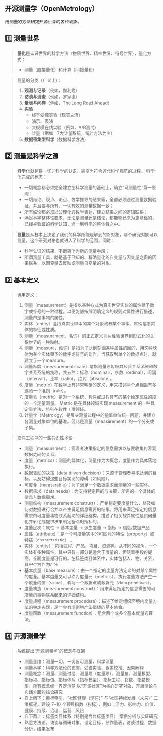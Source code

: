## 开源测量学（OpenMetrology）

用测量的方法研究开源世界的各种现象。

## 1️⃣ **测量世界**

> **量化**是认识世界的科学方法（物质世界、精神世界、符号世界），量化方式：
> - 测量（直接量化）和计算（间接量化）

> 测量的分类（广义上）：
> 1. **观测与记录**（例如，伽利略）
> 2. **访谈与调查**（例如，罗家德）
> 3. **量表与问卷**（例如，The Long Road Ahead）
> 4. **实验**
>     - 线下受控实验（现实主流）
>     - 演示、表演
>     - 大规模在线实验（例如，A/B测试）
>     - 计量（例如，7大计量系统，统计方法为主）
> 5. **数据密集型科学**（数据科学方法）

## 2️⃣ **测量是科学之源**

> **科学化**就是将一切非科学的认识，转变为符合近代科学规范的过程。
> 科学化完成的标志：
> - 一切概念都必须完全建立在科学测量的基础上，确立“可测量性”第一原则；
> - 一切结论、观点、论点、数学推导的结果等，全都必须通过测量数据验证，并且要与所有、一切有效的测量数据一致；
> - 所有结论都必须以公理化的数学表达，建立结果之间的逻辑联系；
> - 满足科学整体性要求，无论是测量还是结论，都能够还原为更基础的，已经被验证的科学认知，统一到科学的整体性之中。

> **测量**是从根本上决定了我们的科学所能理解到的新对象，哪个研究对象可以测量，这个研究对象也就进入了科学的范围，同时：
> - 科学认识的结果，不断转化为新的测量手段；
> - 所谓测量工具，就是基于已知的、精确量化的自变量与因变量之间的因果联系，以因变量去反映或测量自变量的对象。

## 3️⃣ **基本定义**

> 通用定义：
> 1. 测量（measurement）是指以某种方式为真实世界实体的属性赋予数字或符号的一种过程，以便能够按照明确定义的规则对属性进行描述，测量的是事物的属性。
> 2. 实体（entity）是指真实世界中的某个对象或者某个事件。属性是指实体的特征或性质。
> 3. 测量（measurement，名词）的正式定义为从经验世界到形式化的关系世界的一种映射。
> 4. 测量（measure，动词）是指为了达到刻画某种属性的目的，用这种映射为某个实体赋予的数字或符号的动作，当获取到单个的数据点时，就建立了一个measure。
> 5. 测量标度（measurement scale）是指测量映射极其经验关系系统和数字关系系统的统称，共五种：标称（nominal），序数（ordinal），间隔（interval），比率（ratio），绝对（absolute）。
> 6. 度量（metric）在数学上有非常明确的定义，用来描述两个点相距有多远的一个准则（rule）。
> 7. 度量元（metric）是对一个系统、构件或过程具有的某个给定属性的度的一个定量测量。 Metric 是在具体领域实现 measurement 的一种具定量方法，特别在软件工程领域。
> 8. 计量学（Metrology）是解决测量过程中的量值单位统一问题，并建立各测量对象单位的基准。因此是测量（measurement）的一个分支或子集。

> 软件工程中的一些共识性术语
> - 测量（measurement）：管理者决策指定的信息需求以与要收集的客观数据之间的关系。
> - 度量（metrics）：测量的具体化，测量作为大概念，度量作为具体落地执行。
> - 数据驱动的决策（data driven decision）：来源于管理者寻求达到的目标，以及妨碍这些目标实现的障碍（如风险）。
> - 可度量（measurable）：为了满足一个数据需求而测量的一些实体。
> - 数据需求（data needs）：为支持特定目的与决策，所需的一个具体的信息与数据需求。
> - 测量结构（measurement construct）：严格制定要度量什么，以及如何对数据进行合并以产生满足信息需要的结果。将用来满足指定的信息需求的可度量事物联系起来的详细结构。描述了相关软件属性是如何量化并转化成提供决策制定基础的指标的。
> - 度量层次：属性 -> 基本度量 -> 派生度量 -> 指标 -> 信息/数据产品
> - 属性（attribute）：是一个可度量实体的可区别的特性（property）或特征（characteristic） 。
> - 实体（entity）：包括过程、产品、项目、资源等。从不同的视角，一个实体有多种属性，其中只有一部分是适合于度量的，但随着手段的提高，全面度量是可行的。在标签类目体系中，实体包括人、物、关系，其中行为作为产生
> - 基本度量（base measure）：由一个指定的度量方法定义的对某个属性的度量。基本度量又可以称为度量元（metrics），执行度量方法产生一个度量的值（value），称为一个数据点或数据元（data primitives）。
> - 度量构造（measurement construct）：用来满足指定的信息需要的可度量的事物联系起来的详细结构。
> - 度量规程（measurement procedure）：描述了给定组织环境内度量方法的特定实现，是一套有规则地产生指标的基本集合。
> - 度量函数（measurement function）：组合两个或多个基本度量的算法。


## 4️⃣ **开源测量学**

> 系统提出“开源测量学”的概念与框架
> - 测量思维：测量一切，一切皆可测量，科学测量
> - 测量科学：科学方法论的支撑，受控实验、误差校准、因果解释
> - 测量概念：测量、测量过程、测量项（度量项）、测量值、测量模型、指标项、指标值、指标体系（指标模型）、指标工程、指数、指数模型，所有概念统一界定清楚
> 以“开源社区”为核心研究对象，开展理论与实践方面的结合研究
> - 自上而下：目标牵引，“社区健康（现在）” 与“社区持续发展（未来）” 二维框架，建设 7~10 个顶层指数（指标），例如：活力、影响力、价值、健康、持续、治理、运营、风险
> - 自下而上：标签类目体系（特别是后台标签类目）
> 案例分析与实证研究
> - 熟悉方法论，访谈与调研对象，设定目标，制作量表，访谈过程，数据分析，结果发布


